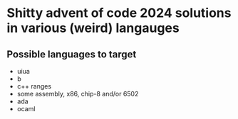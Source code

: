 # Shitty advent of code 2024 solutions in various (weird) langauges

## Possible languages to target

- uiua
- b
- c++ ranges
- some assembly, x86, chip-8 and/or 6502
- ada
- ocaml

